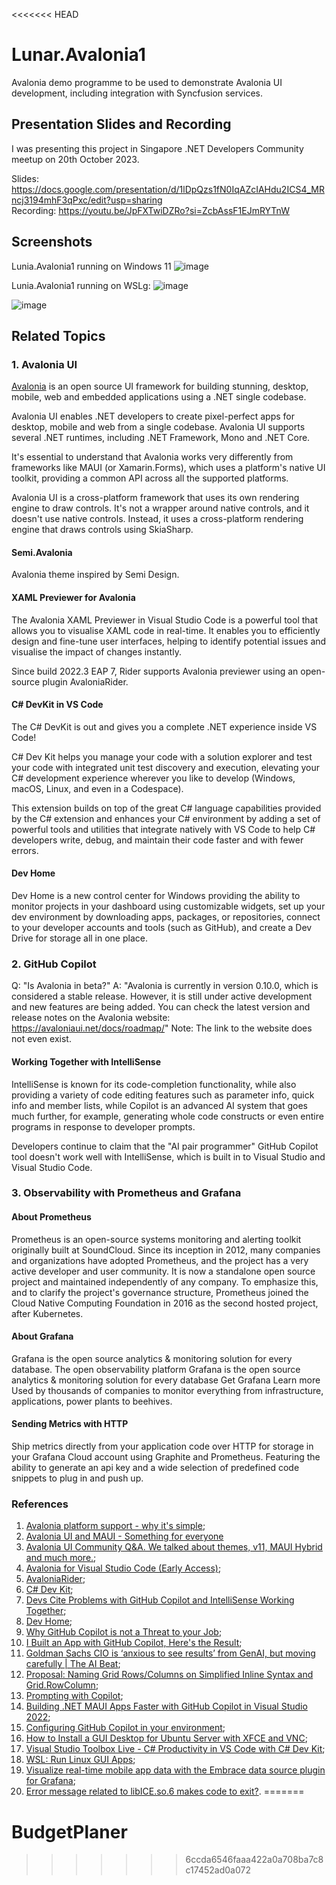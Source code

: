 <<<<<<< HEAD
# Lunar.Avalonia1
Avalonia demo programme to be used to demonstrate Avalonia UI development, including integration with Syncfusion services.

## Presentation Slides and Recording

I was presenting this project in Singapore .NET Developers Community meetup on 20th October 2023.

Slides: https://docs.google.com/presentation/d/1lDpQzs1fN0IqAZcIAHdu2ICS4_MRncj3194mhF3qPxc/edit?usp=sharing \
Recording: https://youtu.be/JpFXTwiDZRo?si=ZcbAssF1EJmRYTnW

## Screenshots

Lunia.Avalonia1 running on Windows 11
![image](https://github.com/goh-chunlin/Lunar.Avalonia1/assets/8535306/114bd54f-296d-4a80-b62c-7552e6da1568)

Lunia.Avalonia1 running on WSLg:
![image](https://github.com/goh-chunlin/Lunar.Avalonia1/assets/8535306/b3b4e70a-9413-4cff-969e-7f3c546a99b8)

![image](https://github.com/goh-chunlin/Lunar.Avalonia1/assets/8535306/c4d68000-6234-44bb-8185-0b99bcdb5524)

## Related Topics

### 1. Avalonia UI
[Avalonia](https://avaloniaui.net/) is an open source UI framework for building stunning, desktop, mobile, web and embedded applications using a .NET single codebase.

Avalonia UI enables .NET developers to create pixel-perfect apps for desktop, mobile and web from a single codebase. Avalonia UI supports several .NET runtimes, including .NET Framework, Mono and .NET Core.

It's essential to understand that Avalonia works very differently from frameworks like MAUI (or Xamarin.Forms), which uses a platform's native UI toolkit, providing a common API across all the supported platforms.

Avalonia UI is a cross-platform framework that uses its own rendering engine to draw controls. It's not a wrapper around native controls, and it doesn't use native controls. Instead, it uses a cross-platform rendering engine that draws controls using SkiaSharp.

#### Semi.Avalonia
Avalonia theme inspired by Semi Design. 

#### XAML Previewer for Avalonia
The Avalonia XAML Previewer in Visual Studio Code is a powerful tool that allows you to visualise XAML code in real-time. It enables you to efficiently design and fine-tune user interfaces, helping to identify potential issues and visualise the impact of changes instantly.

Since build 2022.3 EAP 7, Rider supports Avalonia previewer using an open-source plugin AvaloniaRider.

#### C# DevKit in VS Code
The C# DevKit is out and gives you a complete .NET experience inside VS Code!

C# Dev Kit helps you manage your code with a solution explorer and test your code with integrated unit test discovery and execution, elevating your C# development experience wherever you like to develop (Windows, macOS, Linux, and even in a Codespace).

This extension builds on top of the great C# language capabilities provided by the C# extension and enhances your C# environment by adding a set of powerful tools and utilities that integrate natively with VS Code to help C# developers write, debug, and maintain their code faster and with fewer errors.

#### Dev Home
Dev Home is a new control center for Windows providing the ability to monitor projects in your dashboard using customizable widgets, set up your dev environment by downloading apps, packages, or repositories, connect to your developer accounts and tools (such as GitHub), and create a Dev Drive for storage all in one place.

### 2. GitHub Copilot

Q: "Is Avalonia in beta?"
A: "Avalonia is currently in version 0.10.0, which is considered a stable release. However, it is still under active development and new features are being added. You can check the latest version and release notes on the Avalonia website: https://avaloniaui.net/docs/roadmap/"
Note: The link to the website does not even exist.

#### Working Together with IntelliSense
IntelliSense is known for its code-completion functionality, while also providing a variety of code editing features such as parameter info, quick info and member lists, while Copilot is an advanced AI system that goes much further, for example, generating whole code constructs or even entire programs in response to developer prompts.

Developers continue to claim that the "AI pair programmer" GitHub Copilot tool doesn't work well with IntelliSense, which is built in to Visual Studio and Visual Studio Code.

### 3. Observability with Prometheus and Grafana

#### About Prometheus

Prometheus is an open-source systems monitoring and alerting toolkit originally built at SoundCloud. Since its inception in 2012, many companies and organizations have adopted Prometheus, and the project has a very active developer and user community. It is now a standalone open source project and maintained independently of any company. To emphasize this, and to clarify the project's governance structure, Prometheus joined the Cloud Native Computing Foundation in 2016 as the second hosted project, after Kubernetes.

#### About Grafana

Grafana is the open source analytics & monitoring solution for every database. The open observability platform Grafana is the open source analytics & monitoring solution for every database Get Grafana Learn more Used by thousands of companies to monitor everything from infrastructure, applications, power plants to beehives.

#### Sending Metrics with HTTP
Ship metrics directly from your application code over HTTP for storage in your Grafana Cloud account using Graphite and Prometheus. Featuring the ability to generate an api key and a wide selection of predefined code snippets to plug in and push up.

### References

1. [Avalonia platform support - why it's simple](https://dev.to/avalonia/avalonia-platform-support-why-its-simple-cjd);
1. [Avalonia UI and MAUI - Something for everyone](https://dev.to/avalonia/avalonia-ui-and-maui-something-for-everyone-1a3d)
1. [Avalonia UI Community Q&A. We talked about themes, v11, MAUI Hybrid and much more.](https://www.reddit.com/r/dotnet/comments/138zcao/avalonia_ui_community_qa_we_talked_about_themes/);
1. [Avalonia for Visual Studio Code (Early Access)](https://avaloniaui.net/Blog/avalonia-for-visual-studio-code-early-access,e2464208-4482-4dd1-bd60-fd11c98983dc);
1. [AvaloniaRider](https://plugins.jetbrains.com/plugin/14839-avaloniarider/);
1. [C# Dev Kit](https://marketplace.visualstudio.com/items?itemName=ms-dotnettools.csdevkit);
1. [Devs Cite Problems with GitHub Copilot and IntelliSense Working Together](https://visualstudiomagazine.com/articles/2023/02/17/copilot-intellisense.aspx);
1. [Dev Home](https://learn.microsoft.com/en-us/windows/dev-home/);
1. [Why GitHub Copilot is not a Threat to your Job](https://blog.devgenius.io/why-github-copilot-is-not-a-treat-for-your-job-cd7f5fae9ff9);
1. [I Built an App with GitHub Copilot, Here's the Result](https://www.linkedin.com/pulse/i-built-app-github-copilot-heres-result-simona-winnekes/);
1. [Goldman Sachs CIO is ‘anxious to see results’ from GenAI, but moving carefully | The AI Beat](https://venturebeat.com/ai/goldman-sachs-cio-is-anxious-to-see-results-from-genai-but-moving-carefully-the-ai-beat/);
1. [Proposal: Naming Grid Rows/Columns on Simplified Inline Syntax and Grid.RowColumn](https://github.com/microsoft/microsoft-ui-xaml/issues/2094);
1. [Prompting with Copilot](https://www.youtube.com/watch?v=ImWfIDTxn7E);
1. [Building .NET MAUI Apps Faster with GitHub Copilot in Visual Studio 2022](https://www.youtube.com/watch?v=jt9VZqIKGzU);
1. [Configuring GitHub Copilot in your environment](https://docs.github.com/en/copilot/configuring-github-copilot/configuring-github-copilot-in-your-environment?tool=vscode);
1. [How to Install a GUI Desktop for Ubuntu Server with XFCE and VNC](https://www.vultr.com/docs/install-gui-environment-for-ubuntu/);
1. [Visual Studio Toolbox Live - C# Productivity in VS Code with C# Dev Kit](https://www.youtube.com/watch?v=7NjTIBezZl0);
1. [WSL: Run Linux GUI Apps](https://www.youtube.com/watch?v=kC3eWRPzeWw);
1. [Visualize real-time mobile app data with the Embrace data source plugin for Grafana](https://grafana.com/blog/2023/02/13/visualize-real-time-mobile-app-data-with-the-embrace-data-source-plugin-for-grafana/);
1. [Error message related to libICE.so.6 makes code to exit?](https://stackoverflow.com/questions/75281328/error-message-related-to-libice-so-6-makes-code-to-exit).
=======
# BudgetPlaner
>>>>>>> 6ccda6546faaa422a0a708ba7c8c17452ad0a072

